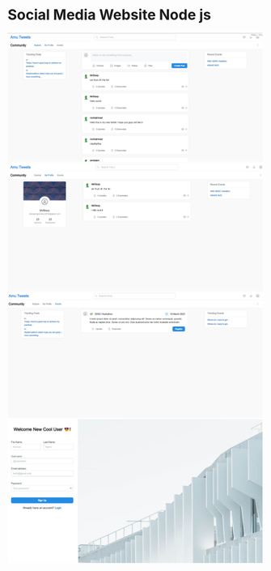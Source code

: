 # Social Media Website Node js

![plot](./msg-962532966-179234.jpg)
![plot](./msg-962532966-179235.jpg)
![plot](./msg-962532966-179236.jpg)
![plot](./msg-962532966-179237.jpg)
